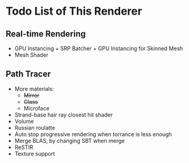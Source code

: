 # Todo List of This Renderer

## Real-time Rendering
 - GPU Instancing + SRP Batcher + GPU Instancing for Skinned Mesh
 - Mesh Shader

## Path Tracer
 - More materials:
    - ~~Mirror~~
    - ~~Glass~~
    - Microface
 - Strand-base hair ray closest hit shader
 - Volume
 - Russian roulatte
 - Auto stop progressive rendering when torrance is less enough
 - Merge BLAS, by changing SBT when merge
 - ReSTIR
 - Texture support